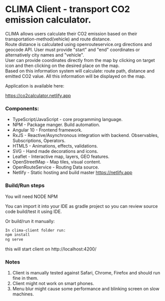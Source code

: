 # CLIMA Client - transport CO2 emission calculator.

CLIMA allows users calculate their CO2 emission based on their transportation-method(vehicle) and route distance.  
Route distance is calculated using openrouteservice.org directions and geocode API. User must provide "start" and "end" coordinates or alternatively city names and "vehicle".  
User can provide coordinates directly from the map by clicking on target icon and then clicking on the desired place on the map.  
Based on this information system will calculate: route path, distance and emitted CO2 value. All this information will be displayed on the map.

Application is available here:

https://co2calculator.netlify.app

### Components:
* TypeScript/JavaScript - core programming language.
* NPM - Package manger. Build automation.
* Angular 10 - Frontend framework.
* RxJS - Reactive/Asynchronous integration with backend. Observables, Subscriptions, Operators.
* HTML5 - Animations, effects, validations.
* SVG - Hand made decorations and icons.
* Leaflet - Interactive map, layers, GEO features.
* OpenStreetMap - Map tiles, visual content.
* OpenRouteService - Routing Data source.
* Netlify - Static hosting and build master https://netlify.app

### Build/Run steps

You will need NODE NPM

You can import it into your IDE as gradle project so you can review source code build/test it using IDE.

Or build/run it manually:

```sh
In clima-client folder run:
npm install
ng serve
```
this will start client on http://localhost:4200/

### Notes
1. Client is manually tested against Safari, Chrome, Firefox and should run fine in them.
2. Client might not work on smart phones.
3. Menu blur might cause some performance and blinking screen on slow machines.


